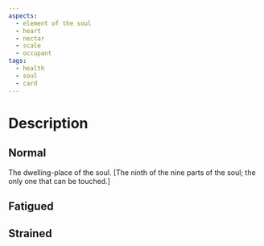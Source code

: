 ```yaml
---
aspects:
  - element of the soul
  - heart
  - nectar
  - scale
  - occupant
tags:
  - health
  - soul
  - card
---
```


# Description

## Normal
The dwelling-place of the soul. [The ninth of the nine parts of the soul; the only one that can be touched.]
## Fatigued
## Strained


